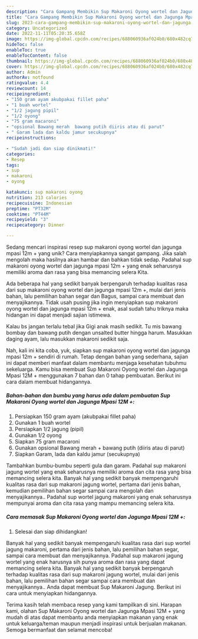 ```yaml
---
description: "Cara Gampang Membikin Sup Makaroni Oyong wortel dan Jagunga Mpasi 12M + yang Lezat"
title: "Cara Gampang Membikin Sup Makaroni Oyong wortel dan Jagunga Mpasi 12M + yang Lezat"
slug: 2023-cara-gampang-membikin-sup-makaroni-oyong-wortel-dan-jagunga-mpasi-12m-yang-lezat
category: Uncategorized
date: 2022-11-11T05:20:35.658Z
image: https://img-global.cpcdn.com/recipes/688060936af024b0/680x482cq70/sup-makaroni-oyong-wortel-dan-jagunga-mpasi-12m-foto-resep-utama.jpg
hideToc: false
enableToc: true
enableTocContent: false
thumbnail: https://img-global.cpcdn.com/recipes/688060936af024b0/680x482cq70/sup-makaroni-oyong-wortel-dan-jagunga-mpasi-12m-foto-resep-utama.jpg
cover: https://img-global.cpcdn.com/recipes/688060936af024b0/680x482cq70/sup-makaroni-oyong-wortel-dan-jagunga-mpasi-12m-foto-resep-utama.jpg
author: Admin
authorAv: notfound
ratingvalue: 4.4
reviewcount: 14
recipeingredient:
- "150 gram ayam akubpakai fillet paha"
- "1 buah wortel"
- "1/2 jagung pipil"
- "1/2 oyong"
- "75 gram macaroni"
- "opsional Bawang merah  bawang putih diiris atau di parut"
- " Garam lada dan kaldu jamur secukupnya"
recipeinstructions:

- "Sudah jadi dan siap dinikmati!"
categories:
- Resep
tags:
- sup
- makaroni
- oyong

katakunci: sup makaroni oyong 
nutrition: 213 calories
recipecuisine: Indonesian
preptime: "PT32M"
cooktime: "PT44M"
recipeyield: "3"
recipecategory: Dinner

---
```





Sedang mencari inspirasi resep sup makaroni oyong wortel dan jagunga mpasi 12m + yang unik? Cara menyiapkannya sangat gampang. Jika salah mengolah maka hasilnya akan hambar dan bahkan tidak sedap. Padahal sup makaroni oyong wortel dan jagunga mpasi 12m + yang enak seharusnya memiliki aroma dan rasa yang bisa memancing selera Kita.





Ada beberapa hal yang sedikit banyak berpengaruh terhadap kualitas rasa dari sup makaroni oyong wortel dan jagunga mpasi 12m +, mulai dari jenis bahan, lalu pemilihan bahan segar dan Bagus, sampai cara membuat dan menyajikannya. Tidak usah pusing jika ingin menyiapkan sup makaroni oyong wortel dan jagunga mpasi 12m + enak,      asal sudah tahu triknya maka hidangan ini dapat menjadi sajian istimewa.














Kalau bs jangan terlalu tebal jika Gigi anak masih sedikit. Tu mis bawang bombay dan bawang putih dengan unsalted butter hingga harum. Masukkan daging ayam, lalu masukkan makaroni sedikit saja.






Nah, kali ini kita coba, yuk, siapkan sup makaroni oyong wortel dan jagunga mpasi 12m + sendiri di rumah. Tetap dengan bahan yang sederhana, sajian ini dapat memberi manfaat dalam membantu menjaga kesehatan tubuhmu sekeluarga. Kamu bisa membuat Sup Makaroni Oyong wortel dan Jagunga Mpasi 12M + menggunakan 7 bahan dan 0 tahap pembuatan. Berikut ini cara dalam membuat hidangannya.

<!--inarticleads1-->

##### Bahan-bahan dan bumbu yang harus ada dalam pembuatan Sup Makaroni Oyong wortel dan Jagunga Mpasi 12M +:

1. Persiapkan 150 gram ayam (akubpakai fillet paha)
1. Gunakan 1 buah wortel
1. Persiapkan 1/2 jagung (pipil)
1. Gunakan 1/2 oyong
1. Siapkan 75 gram macaroni
1. Gunakan opsional Bawang merah + bawang putih (diiris atau di parut)
1. Siapkan  Garam, lada dan kaldu jamur (secukupnya)


Tambahkan bumbu-bumbu seperti gula dan garam. Padahal sup makaroni jagung wortel yang enak seharusnya memiliki aroma dan cita rasa yang bisa memancing selera kita. Banyak hal yang sedikit banyak mempengaruhi kualitas rasa dari sup makaroni jagung wortel, pertama dari jenis bahan, kemudian pemilihan bahan segar sampai cara mengolah dan menyajikannya.. Padahal sup wortel jagung makaroni yang enak seharusnya mempunyai aroma dan cita rasa yang mampu memancing selera kita. 

<!--inarticleads2-->

##### Cara memasak Sup Makaroni Oyong wortel dan Jagunga Mpasi 12M +:


1. Selesai dan siap dihidangkan!

Banyak hal yang sedikit banyak mempengaruhi kualitas rasa dari sup wortel jagung makaroni, pertama dari jenis bahan, lalu pemilihan bahan segar, sampai cara membuat dan menyajikannya. Padahal sup makaroni jagung wortel yang enak harusnya sih punya aroma dan rasa yang dapat memancing selera kita. Banyak hal yang sedikit banyak berpengaruh terhadap kualitas rasa dari sup makaroni jagung wortel, mulai dari jenis bahan, lalu pemilihan bahan segar sampai cara membuat dan menyajikannya.. Anda dapat membuat Sup Makaroni Jagung. Berikut ini cara untuk menyiapkan hidangannya. 

Terima kasih telah membaca resep yang kami tampilkan di sini. Harapan kami, olahan Sup Makaroni Oyong wortel dan Jagunga Mpasi 12M + yang mudah di atas dapat membantu anda menyiapkan makanan yang enak untuk keluarga/teman maupun menjadi inspirasi untuk berjualan makanan. Semoga bermanfaat dan selamat mencoba!
